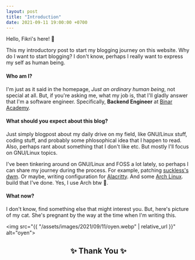 ```yaml
---
layout: post
title: "Introduction"
date: 2021-09-11 19:00:00 +0700
---
```


Hello, Fikri's here! 👋

This my introductory post to start my blogging journey on this website.
Why do I want to start blogging?
I don't know, perhaps I really want to express my self as human being.

#### Who am I?

I'm just as it said in the homepage,
*Just an ordinary human being*, not special at all.
But, if you're asking me, what my job is,
that I'll gladly answer that I'm a software engineer.
Specifically, **Backend Engineer**
at <a href="https://binaracademy.com" target="_blank">Binar Academy</a>.

#### What should you expect about this blog?

Just simply blogpost about my daily drive on my field,
like GNU/Linux stuff, coding stuff,
and probably some phlosophical idea that I happen to read.
Also, perhaps rant about something that I don't like etc.
But mostly I'll focus on GNU/Linux topics.

I've been tinkering around on GNU/Linux and FOSS a lot lately,
so perhaps I can share my journey during the process.
For example, patching
<a href="https://dwm.suckless.org" target="_blank">suckless's dwm</a>.
Or maybe, writing configuration for
<a href="https://github.com/alacritty/alacritty" target="_blank">Alacritty</a>.
And some
<a href="https://archlinux.org" target="_blank">Arch Linux</a>.
build that I've done. Yes, I use Arch btw 🙂.

#### What now?

I don't know, find something else that might interest you. But, here's picture of my cat.
She's pregnant by the way at the time when I'm writing this.

<img src="{{ "/assets/images/2021/09/11/oyen.webp" | relative_url }}" alt="oyen">

<h2 align="center">✨ Thank You ✨</h2>
